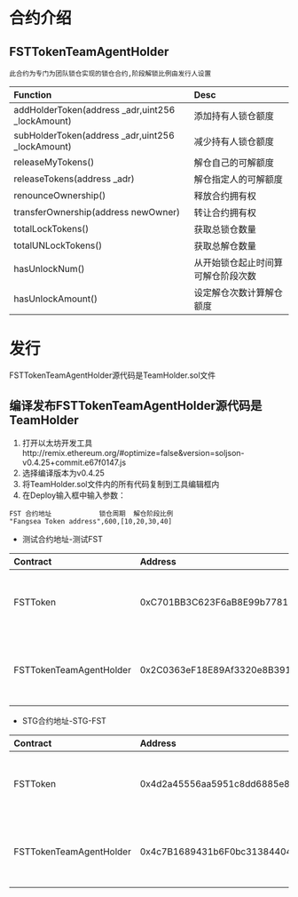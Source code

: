# 合约介绍

## FSTTokenTeamAgentHolder

    此合约为专门为团队锁仓实现的锁仓合约,阶段解锁比例由发行人设置
    
|     Function                 |               Desc                        |
|:------------------------------------------ |:-------------------|
| addHolderToken(address _adr,uint256 _lockAmount)                         | 添加持有人锁仓额度 |
| subHolderToken(address _adr,uint256 _lockAmount)                       | 减少持有人锁仓额度| 
| releaseMyTokens()                     | 解仓自己的可解额度| 
| releaseTokens(address _adr)                  | 解仓指定人的可解额度| 
| renounceOwnership()    | 释放合约拥有权| 
| transferOwnership(address newOwner)    | 转让合约拥有权|    
| totalLockTokens()    | 获取总锁仓数量|
| totalUNLockTokens()    | 获取总解仓数量|
| hasUnlockNum()    | 从开始锁仓起止时间算可解仓阶段次数|
| hasUnlockAmount()    | 设定解仓次数计算解仓额度|


# ​发行

FSTTokenTeamAgentHolder源代码是TeamHolder.sol文件

## 编译发布FSTTokenTeamAgentHolder源代码是TeamHolder

1. 打开以太坊开发工具http://remix.ethereum.org/#optimize=false&version=soljson-v0.4.25+commit.e67f0147.js
2. 选择编译版本为v0.4.25
3. 将TeamHolder.sol文件内的所有代码复制到工具编辑框内
4. 在Deploy输入框中输入参数：

```
FST 合约地址            锁仓周期  解仓阶段比例
"Fangsea Token address",600,[10,20,30,40]
```



* 测试合约地址-测试FST

|     Contract  |               Address                     |                Desc                     |
|:-----------   |:------------------------------------------|:----------------------------------------|
| FSTToken      | 0xC701BB3C623F6aB8E99b77815fA81b9A8ba862D2 | FST Token 是流通货币 |
| FSTTokenTeamAgentHolder| 0x2C0363eF18E89Af3320e8B3918A2458658D23f82 | 团队持有人锁仓合约   |

* STG合约地址-STG-FST

|     Contract  |               Address                     |                Desc                     |
|:-----------   |:------------------------------------------|:----------------------------------------|
| FSTToken      | 0x4d2a45556aa5951c8dd6885e87ecc74c0462e33b | FST Token 是流通货币 |
| FSTTokenTeamAgentHolder| 0x4c7B1689431b6F0bc313844041dc80570FAA80E9 | 团队持有人锁仓合约   |



